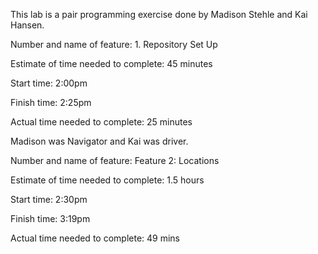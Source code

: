 This lab is a pair programming exercise done by Madison Stehle and Kai Hansen. 

Number and name of feature: 1. Repository Set Up

Estimate of time needed to complete: 45 minutes

Start time: 2:00pm

Finish time: 2:25pm

Actual time needed to complete: 25 minutes

Madison was Navigator and Kai was driver.

Number and name of feature: Feature 2: Locations

Estimate of time needed to complete: 1.5 hours

Start time: 2:30pm

Finish time: 3:19pm

Actual time needed to complete: 49 mins
